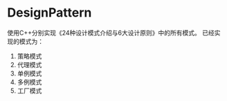 ﻿# DesignPattern
使用C++分别实现《24种设计模式介绍与6大设计原则》中的所有模式。
已经实现的模式为：
1. 策略模式  
2. 代理模式  
3. 单例模式  
4. 多例模式   
5. 工厂模式